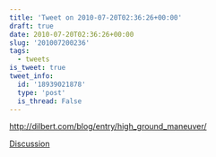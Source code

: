 ```yaml
---
title: 'Tweet on 2010-07-20T02:36:26+00:00'
draft: true
date: 2010-07-20T02:36:26+00:00
slug: '201007200236'
tags:
  - tweets
is_tweet: true
tweet_info:
  id: '18939021878'
  type: 'post'
  is_thread: False
---
```




http://dilbert.com/blog/entry/high_ground_maneuver/

[Discussion](https://x.com/sytelus/status/18939021878)
